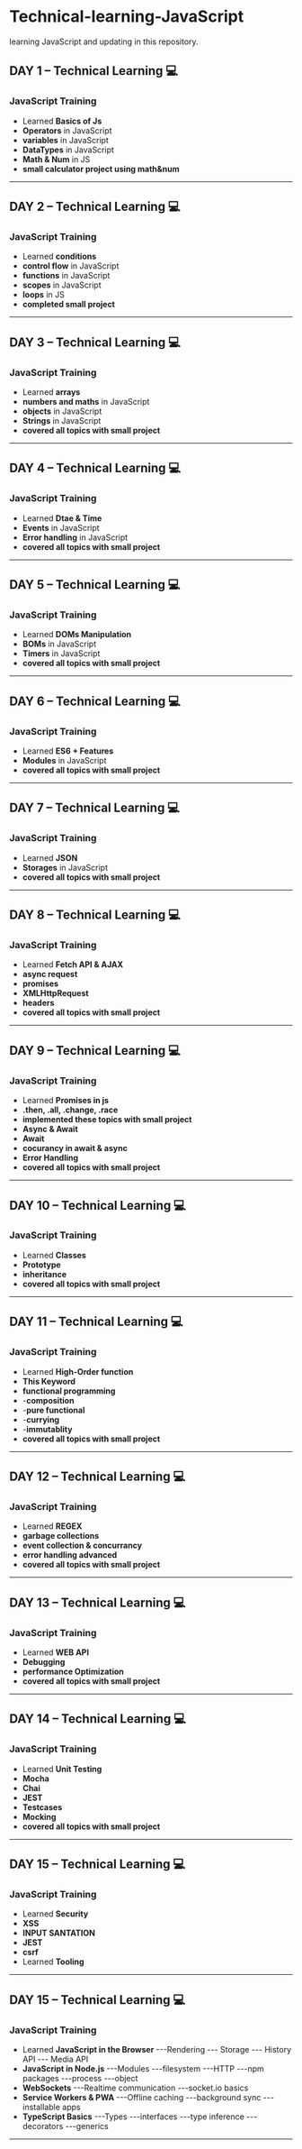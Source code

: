 # Technical-learning-JavaScript
learning JavaScript and updating in this repository.

## **DAY 1** – Technical Learning 💻
### **JavaScript Training**
- Learned **Basics of Js**  
- **Operators** in JavaScript
- **variables** in JavaScript  
- **DataTypes** in JavaScript
- **Math & Num** in JS
- **small calculator project using math&num**   
---

## **DAY 2** – Technical Learning 💻
### **JavaScript Training**
- Learned **conditions**  
- **control flow** in JavaScript
- **functions** in JavaScript  
- **scopes** in JavaScript
- **loops** in JS
- **completed small project**   
---

## **DAY 3** – Technical Learning 💻
### **JavaScript Training**
- Learned **arrays**  
- **numbers and maths** in JavaScript
- **objects** in JavaScript  
- **Strings** in JavaScript
- **covered all topics with small project**   
---

## **DAY 4** – Technical Learning 💻
### **JavaScript Training**
- Learned **Dtae & Time**  
- **Events** in JavaScript
- **Error handling** in JavaScript  
- **covered all topics with small project**   
---

## **DAY 5** – Technical Learning 💻
### **JavaScript Training**
- Learned **DOMs Manipulation**  
- **BOMs** in JavaScript
- **Timers** in JavaScript  
- **covered all topics with small project**   
---

## **DAY 6** – Technical Learning 💻
### **JavaScript Training**
- Learned **ES6 + Features**  
- **Modules** in JavaScript
- **covered all topics with small project**   
---

## **DAY 7** – Technical Learning 💻
### **JavaScript Training**
- Learned **JSON**  
- **Storages** in JavaScript
- **covered all topics with small project**   
---

## **DAY 8** – Technical Learning 💻
### **JavaScript Training**
- Learned **Fetch API & AJAX**  
- **async request**
- **promises**
- **XMLHttpRequest**
- **headers**
- **covered all topics with small project**   
---

## **DAY 9** – Technical Learning 💻
### **JavaScript Training**
- Learned **Promises in js**  
- **.then, .all, .change, .race**
- **implemented these topics with small project**
- **Async & Await**
- **Await**
- **cocurancy in await & async**
- **Error Handling**
- **covered all topics with small project**   
---

## **DAY 10** – Technical Learning 💻
### **JavaScript Training**
- Learned **Classes**  
- **Prototype**
- **inheritance**
- **covered all topics with small project**   
---

## **DAY 11** – Technical Learning 💻
### **JavaScript Training**
- Learned **High-Order function**  
- **This Keyword**
- **functional programming**
- -**composition**
- -**pure functional**
- -**currying**
- -**immutablity**
- **covered all topics with small project**   
---

## **DAY 12** – Technical Learning 💻
### **JavaScript Training**
- Learned **REGEX**  
- **garbage collections**
- **event collection & concurrancy**
- **error handling advanced**
- **covered all topics with small project**   
---

## **DAY 13** – Technical Learning 💻
### **JavaScript Training**
- Learned **WEB API**  
- **Debugging**
- **performance Optimization**
- **covered all topics with small project**   
---

## **DAY 14** – Technical Learning 💻
### **JavaScript Training**
- Learned **Unit Testing**  
- **Mocha**
- **Chai**
- **JEST**
- **Testcases**
- **Mocking**
- **covered all topics with small project**   
---

## **DAY 15** – Technical Learning 💻
### **JavaScript Training**
- Learned **Security**  
- **XSS**
- **INPUT SANTATION**
- **JEST**
- **csrf**  
- Learned **Tooling**   
---

## **DAY 15** – Technical Learning 💻
### **JavaScript Training**
- Learned **JavaScript in the Browser**
---Rendering
--- Storage
--- History API
--- Media API
- **JavaScript in Node.js**
---Modules
---filesystem
---HTTP
---npm packages
---process
---object
- **WebSockets**
---Realtime communication
---socket.io basics 
- **Service Workers & PWA**
---Offline caching
---background sync
---installable apps 
- **TypeScript Basics**
---Types
---interfaces
---type inference
---decorators
---generics 
---



